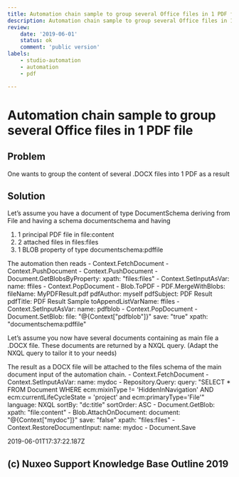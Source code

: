 ```yaml
---
title: Automation chain sample to group several Office files in 1 PDF file
description: Automation chain sample to group several Office files in 1 PDF file
review: 
    date: '2019-06-01'
    status: ok
    comment: 'public version'
labels:
    - studio-automation
    - automation
    - pdf

---
```

# Automation chain sample to group several Office files in 1 PDF file
## Problem
One wants to group the content of several .DOCX files into 1 PDF as a result
## Solution
Let’s assume you have a document of type DocumentSchema deriving from File and having a schema documentschema and having
1. 1 principal PDF file in file:content
2. 2 attached files in files:files
3. 1 BLOB property of type documentschema:pdffile  

The automation then reads
    - Context.FetchDocument
    - Context.PushDocument
    - Context.PushDocument
    - Document.GetBlobsByProperty:
        xpath: "files:files"
    - Context.SetInputAsVar:
        name: ffiles
    - Context.PopDocument
    - Blob.ToPDF
    - PDF.MergeWithBlobs:
        fileName: MyPDFResult.pdf
        pdfAuthor: myself
        pdfSubject: PDF Result
        pdfTitle: PDF Result Sample
        toAppendListVarName: ffiles
    - Context.SetInputAsVar:
        name: pdfblob
    - Context.PopDocument
    - Document.SetBlob:
        file: "@{Context[\"pdfblob\"]}"
        save: "true"
        xpath: "documentschema:pdffile"

Let’s assume you now have several documents containing as main file a .DOCX file. These documents are returned by a NXQL query. (Adapt the NXQL query to tailor it to your needs)

The result as a DOCX file will be attached to the files schema of the main document input of the automation chain.
    - Context.FetchDocument
    - Context.SetInputAsVar:
        name: mydoc
    - Repository.Query:
        query: "SELECT * FROM Document WHERE ecm:mixinType != 'HiddenInNavigation' AND ecm:currentLifeCycleState = 'project' and ecm:primaryType='File'"
        language: NXQL
        sortBy: "dc:title"
        sortOrder: ASC
    - Document.GetBlob:
        xpath: "file:content"
    - Blob.AttachOnDocument:
        document: "@{Context[\"mydoc\"]}"
        save: "false"
        xpath: "files:files"
    - Context.RestoreDocumentInput:
        name: mydoc
    - Document.Save


2019-06-01T17:37:22.187Z
## (c) Nuxeo Support Knowledge Base Outline 2019
